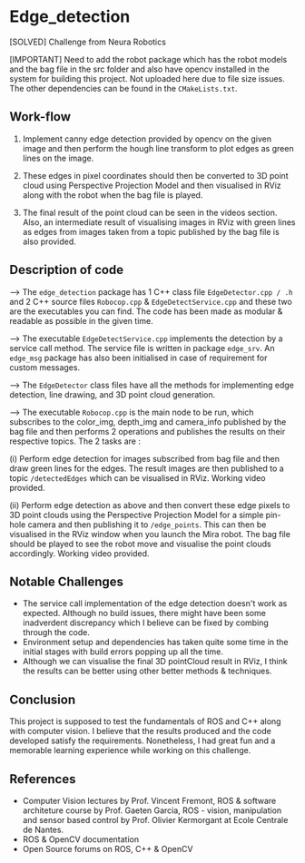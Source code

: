 # Edge_detection
[SOLVED] Challenge from Neura Robotics

[IMPORTANT] Need to add the robot package which has the robot models and the bag file in the src folder and also have opencv installed in the system for building this project. Not uploaded here due to file size issues. The other dependencies can be found in the ``` CMakeLists.txt ```.

## Work-flow
1) Implement canny edge detection provided by opencv on the given image and then perform the hough line transform to plot edges as green lines on the image.

2) These edges in pixel coordinates should then be converted to 3D point cloud using Perspective Projection Model and then visualised in RViz along with the robot when the bag file is played.

3) The final result of the point cloud can be seen in the videos section. Also, an intermediate result of visualising images in RViz with green lines as edges from images taken from a topic published by the bag file is also provided.

## Description of code
--> The ``` edge_detection ``` package has 1 C++ class file ``` EdgeDetector.cpp / .h ``` and 2 C++ source files ``` Robocop.cpp ``` & ``` EdgeDetectService.cpp ``` and these two are the executables you can find. The code has been made as modular & readable as possible in the given time.

--> The executable ``` EdgeDetectService.cpp ``` implements the detection by a service call method. The service file is written in package ``` edge_srv ```. An ``` edge_msg ``` package has also been initialised in case of requirement for custom messages.

--> The ``` EdgeDetector ``` class files have all the methods for implementing edge detection, line drawing, and 3D point cloud generation.

--> The executable ``` Robocop.cpp ``` is the main node to be run, which subscribes to the color_img, depth_img and camera_info published by the bag file and then performs 2 operations and publishes the results on their respective topics. The 2 tasks are :

(i) Perform edge detection for images subscribed from bag file and then draw green lines for the edges. The result images are then published to a topic ``` /detectedEdges ``` which can be visualised in RViz. Working video provided.

(ii) Perform edge detection as above and then convert these edge pixels to 3D point clouds using the Perspective Projection Model for a simple pin-hole camera and then publishing it to ``` /edge_points ```. This can then be visualised in the RViz window when you launch the Mira robot. The bag file should be played to see the robot move and visualise the point clouds accordingly. Working video provided.

## Notable Challenges
* The service call implementation of the edge detection doesn't work as expected. Although no build issues, there might have been some inadverdent discrepancy which I believe can be fixed by combing through the code.
* Environment setup and dependencies has taken quite some time in the initial stages with build errors popping up all the time.
* Although we can visualise the final 3D pointCloud result in RViz, I think the results can be better using other better methods & techniques. 

## Conclusion

This project is supposed to test the fundamentals of ROS and C++ along with computer vision. I believe that the results produced and the code developed satisfy the requirements.
Nonetheless, I had great fun and a memorable learning experience while working on this challenge.

## References

* Computer Vision lectures by Prof. Vincent Fremont, ROS & software architeture course by Prof. Gaeten Garcia, ROS - vision, manipulation and sensor based control by Prof. Olivier Kermorgant at Ecole Centrale de Nantes.
* ROS & OpenCV documentation
* Open Source forums on ROS, C++ & OpenCV
